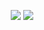 <div align="center">

  ![](http://github-profile-summary-cards.vercel.app/api/cards/repos-per-language?username=Warp9000&theme=github_dark)
  ![](http://github-profile-summary-cards.vercel.app/api/cards/stats?username=Warp9000&theme=github_dark)
</div>
